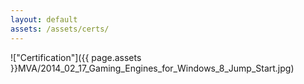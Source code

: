 ```yaml
---
layout: default
assets: /assets/certs/
---
```

!["Certification"]({{ page.assets }}MVA/2014_02_17_Gaming_Engines_for_Windows_8_Jump_Start.jpg)
